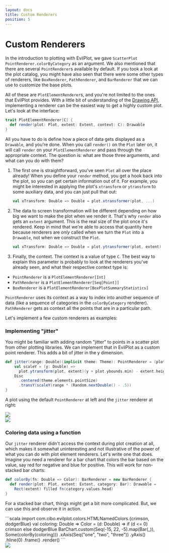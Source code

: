 ```yaml
---
layout: docs
title: Custom Renderers
position: 5
---
```


# Custom Renderers

In the introduction to plotting with EvilPlot, we gave `ScatterPlot` `PointRenderer.colorByCategory` as an argument. We
also mentioned that there are several `PointRenderer`s available by default. If you took a look at the plot catalog, you
might have also seen that there were some other types of renderers, like `BoxRenderer`, `PathRenderer`, and
`BarRenderer` that we can use to customize the base plots.

All of these are `PlotElementRenderer`s, and you're not limited to the ones that EvilPlot provides. With a little bit of
understanding of the [Drawing API](drawing-api.html), implementing a renderer can be the easiest way to get a highly
custom plot. Let's look at the interface:

```scala
trait PlotElementRenderer[C] {
  def render(plot: Plot, extent: Extent, context: C): Drawable
}
```

All you have to do is define how a piece of data gets displayed as a `Drawable`, and you're done. When you call
`render()` on the `Plot` later on, it will call `render` on your `PlotElementRenderer` and pass through the appropriate
context. The question is: what are those three arguments, and what can you do with them?

1. The first one is straightforward, you've seen `Plot` all over the place already! When you define your `render`
method, you get a hook back into the plot, so you can get certain information out of it. For example, you might be
interested in applying the plot's `xtransform` or `ytransform` to some auxiliary data, and you can just pull that out:

    ```scala
    val xTransform: Double => Double = plot.xtransformer(plot, ...)
    ```

    <!--
      This is not correct, the second argument is actually a size relevant to the plot's construction (full plot size in the
      case of scatter, line plot, contour plot and bar size in the case of box plot and bar chart)
    -->
2. The data to screen transformation will be different depending on how big we want to make the plot when we render it.
That's why `render` also gets an `extent` argument. This is the real size of the plot once it's rendered. Keep in mind
that we're able to access that quantity here because renderers are _only_ called when we turn the `Plot` into a
`Drawable`, not when we construct the `Plot`.

    ```scala
    val xTransform: Double => Double = plot.ytransformer(plot, extent)
    ```

3. Finally, the context. The context is a value of type `C`. The best way to explain this parameter is probably to look
at the renderers you've already seen, and what their respective context type is:
+ `PointRenderer` is a `PlotElementRenderer[Int]`
+ `PathRenderer` is a `PlotElementRenderer[Seq[Point]]`
+ `BoxRenderer` is a `PlotElementRenderer[BoxPlotSummaryStatistics]`

`PointRenderer` uses its context as a way to index into another sequence of data (like a sequence of categories in the
`colorByCategory` renderer). `PathRenderer` gets as context all the points that are in a particular path.

Let's implement a few custom renderers as examples:

### Implementing "jitter"

You might be familiar with adding random "jitter" to points in a scatter plot from other plotting libraries. We can
implement that in EvilPlot as a custom point renderer. This adds a bit of jitter in the y dimension.

```scala
def jitter(range: Double)(implicit theme: Theme): PointRenderer = (plot: Plot, extent: Extent, context: Int) => {
    val scaleY = (y: Double) =>
      plot.ytransform(plot, extent)(y + plot.ybounds.min) - extent.height
    Disc
      .centered(theme.elements.pointSize)
      .transY(scaleY(range * (Random.nextDouble() - .5))
}
```

A plot using the default `PointRenderer` at left and the `jitter` renderer at right:
<div class="row">
<div class="col-md-6">
<img src="/evilplot/img/docs/custom-renderers/nojitter.png" class="img-responsive">
</div>
<div class="col-md-6">
<img src="/evilplot/img/docs/custom-renderers/jitter.png" class="img-responsive">
</div>
</div>

### Coloring data using a function

Our `jitter` renderer didn't access the context during plot creation at all, which makes it somewhat uninteresting and
not illustrative of the power of what you can do with plot element renderers. Let's write one that does. Imagine you
need a renderer for a bar chart that colors the bar based on the value, say red for negative and blue for positive. This
will work for non-stacked bar charts:

```scala
def colorBy(fn: Double => Color): BarRenderer = new BarRenderer {
  def render(plot: Plot, extent: Extent, category: Bar): Drawable =
    Rect(extent) filled fn(category.values.head)
}
```

For a stacked bar chart, things might get a bit more complicated. But, we can use this and observe it in action.

<div class="row">
<div class="col-md-6" markdown="1">
```scala
import com.cibo.evilplot.colors.HTMLNamedColors.{crimson, dodgerBlue}
val coloring: Double => Color = (d: Double) =>
  if (d <= 0) crimson else dodgerBlue
BarChart.custom(Seq(-15, 22, -5).map(Bar(_)), Some(colorBy(coloring)))
  .xAxis(Seq("one", "two", "three"))
  .yAxis()
  .hline(0)
  .frame()
  .render()
```
</div>
<div class="col-md-6">
<img src="/evilplot/img/docs/custom-renderers/colorby.png" class="img-responsive">
</div>
</div>
